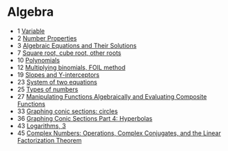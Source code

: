 ﻿# Algebra

- 1 [Variable](variable)
- 2 [Number Properties](number-properties)
- 3 [Algebraic Equations and Their Solutions](algebraic-equations-solutions)
- 7 [Square root, cube root, other roots](square-root-cube-root)
- 10 [Polynomials](polynomials)
- 12 [Multiplying binomials, FOIL method](multiplying-binomials-foil-method)
- 19 [Slopes and Y-interceptors](slopes-and-y-interceptors)
- 23 [System of two equations](system-of-two-equations)
- 25 [Types of numbers](types-of-numbers)
- 27 [Manipulating Functions Algebraically and Evaluating Composite Functions](manipulating-functions-algebraically)
- 33 [Graphing conic sections: circles](graphing-conic-sections-circles)
- 36 [Graphing Conic Sections Part 4: Hyperbolas](graphing-conic-sections-hyperbolas)
- 43 [Logarithms, 3](logarithms-3)
- 45 [Complex Numbers: Operations, Complex Conjugates, and the Linear Factorization Theorem](complex-numbers)